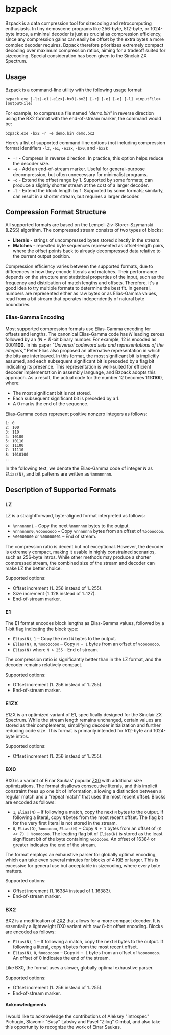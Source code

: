 # bzpack

Bzpack is a data compression tool for sizecoding and retrocomputing enthusiasts. In tiny demoscene programs like 256-byte,
512-byte, or 1024-byte intros, a minimal decoder is just as crucial as compression efficiency, since any compression gains can
easily be offset by the extra bytes a more complex decoder requires. Bzpack therefore prioritizes extremely compact decoding
over maximum compression ratios, aiming for a tradeoff suited for sizecoding. Special consideration has been given to the
Sinclair ZX Spectrum.

## Usage

Bzpack is a command-line utility with the following usage format:

`bzpack.exe [-lz|-e1|-e1zx|-bx0|-bx2] [-r] [-e] [-o] [-l] <inputFile> [outputFile]`

For example, to compress a file named *"demo.bin"* in reverse direction using the BX2 format with the end-of-stream marker, the
command would be:

`bzpack.exe -bx2 -r -e demo.bin demo.bx2`

Here’s a list of supported command-line options (not including compression format identifiers `-lz`, `-e1`, `-e1zx`, `-bx0`, and
`-bx2`):

* `-r` - Compress in reverse direction. In practice, this option helps reduce the decoder size.
* `-e` - Add an end-of-stream marker. Useful for general-purpose decompression, but often unnecessary for minimalist programs.
* `-o` - Extend the offset range by 1. Supported by some formats; can produce a slightly shorter stream at the cost of a larger
decoder.
* `-l` - Extend the block length by 1. Supported by some formats; similarly, can result in a shorter stream, but requires a
larger decoder.

## Compression Format Structure

All supported formats are based on the Lempel–Ziv–Storer–Szymanski (LZSS) algorithm. The compressed stream consists of two types
of blocks:

* **Literals** - strings of uncompressed bytes stored directly in the stream.
* **Matches** - repeated byte sequences represented as offset-length pairs, where the offset points back to already decompressed
data relative to the current output position.

Compression efficiency varies between the supported formats, due to differences in how they encode literals and matches. Their
performance depends on the structure and statistical properties of the input, such as the frequency and distribution of match
lengths and offsets. Therefore, it's a good idea to try multiple formats to determine the best fit. In general, numbers are
represented either as raw bytes or as Elias-Gamma values, read from a bit stream that operates independently of natural byte
boundaries.

### Elias-Gamma Encoding

Most supported compression formats use Elias-Gamma encoding for offsets and lengths. The canonical Elias-Gamma code has *N*
leading zeroes followed by an *(N + 1)*-bit binary number. For example, 12 is encoded as 000**1100**. In his paper *"Universal
codeword sets and representations of the integers,"* Peter Elias also proposed an alternative representation in which the bits
are interleaved. In this format, the most significant bit is implicitly assumed, and each subsequent significant bit is preceded
by a flag bit indicating its presence. This representation is well-suited for efficient decoder implementation in assembly
language, and Bzpack adopts this approach. As a result, the actual code for the number 12 becomes 1**1**1**0**1**0**0, where:

* The most significant bit is not stored.
* Each subsequent significant bit is preceded by a 1.
* A 0 marks the end of the sequence.

Elias-Gamma codes represent positive nonzero integers as follows:

```
1: 0
2: 100
3: 110
4: 10100
5: 10110
6: 11100
7: 11110
8: 1010100
...
```

In the following text, we denote the Elias-Gamma code of integer *N* as `Elias(N)`, and bit patterns are written as `%nnnnnnnn`.

## Description of Supported Formats

### LZ

LZ is a straightforward, byte-aligned format interpreted as follows:

* `%nnnnnnn1` – Copy the next `%nnnnnnn` bytes to the output.
* `%nnnnnnn0`, `%oooooooo` – Copy `%nnnnnnn` bytes from an offset of `%oooooooo`.
* `%00000000` or `%00000001` – End of stream.

The compression ratio is decent but not exceptional. However, the decoder is extremely compact, making it usable in highly
constrained scenarios, such as 256-byte intros. While other methods may produce a shorter compressed stream, the combined size
of the stream and decoder can make LZ the better choice.

Supported options:

* Offset increment (1..256 instead of 1..255).
* Size increment (1..128 instead of 1..127).
* End-of-stream marker.

### E1

The E1 format encodes block lengths as Elias-Gamma values, followed by a 1-bit flag indicating the block type:

* `Elias(N)`, `1` – Copy the next `N` bytes to the output.
* `Elias(N)`, `0`, `%oooooooo` – Copy `N + 1` bytes from an offset of `%oooooooo`.
* `Elias(N)` where `N > 255` - End of stream.

The compression ratio is significantly better than in the LZ format, and the decoder remains relatively compact.

Supported options:

* Offset increment (1..256 instead of 1..255).
* End-of-stream marker.

### E1ZX

E1ZX is an optimized variant of E1, specifically designed for the Sinclair ZX Spectrum. While the stream length remains
unchanged, certain values are stored as their complements, simplifying decoder initialization and further reducing code size.
This format is primarily intended for 512-byte and 1024-byte intros.

Supported options:

* Offset increment (1..256 instead of 1..255).

### BX0

BX0 is a variant of Einar Saukas' popular [ZX0](https://github.com/einar-saukas/ZX0) with additional size optimizations. The
format disallows consecutive literals, and this implicit constraint frees up one bit of information, allowing a distinction
between a regular match and a "repeat match" that uses the most recent offset. Blocks are encoded as follows:

* `1`, `Elias(N)` – If following a match, copy the next `N` bytes to the output. If following a literal, copy `N` bytes from
the most recent offset. The flag bit for the very first literal is not stored in the stream.
* `0`, `Elias(O)`, `%ooooooo`, `Elias(N)` – Copy `N + 1` bytes from an offset of `(O << 7) | %ooooooo`. The leading flag bit of
`Elias(N)` is stored as the least significant bit of the byte containing `%ooooooo`. An offset of 16384 or greater indicates the
end of the stream.

The format employs an exhaustive parser for globally optimal encoding, which can take even several minutes for blocks of 4 KiB
or larger. This is excessive for general use but acceptable in sizecoding, where every byte matters.

Supported options:

* Offset increment (1..16384 instead of 1..16383).
* End-of-stream marker.

### BX2

BX2 is a modification of [ZX2](https://github.com/einar-saukas/ZX2) that allows for a more compact decoder. It is essentially a
lightweight BX0 variant with raw 8-bit offset encoding. Blocks are encoded as follows:

* `Elias(N)`, `1` – If following a match, copy the next `N` bytes to the output. If following a literal, copy `N` bytes from the
most recent offset.
* `Elias(N)`, `0`, `%oooooooo` – Copy `N + 1` bytes from an offset of `%oooooooo`.
An offset of 0 indicates the end of the stream.

Like BX0, the format uses a slower, globally optimal exhaustive parser.

Supported options:

* Offset increment (1..256 instead of 1..255).
* End-of-stream marker.

#### Acknowledgments

I would like to acknowledge the contributions of Aleksey "introspec" Pichugin, Slavomir "Busy" Labsky and Pavel "Zilog" Cimbal,
and also take this opportunity to recognize the work of Einar Saukas.
